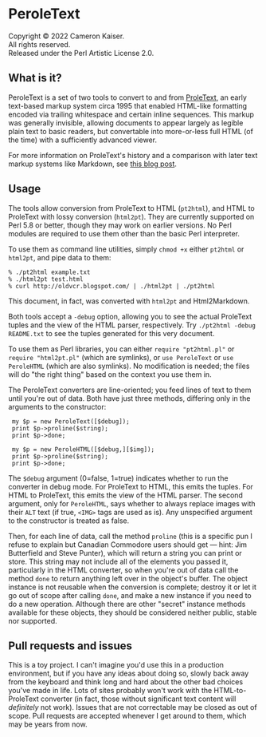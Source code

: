 # PeroleText

Copyright © 2022 Cameron Kaiser.  
All rights reserved.  
Released under the Perl Artistic License 2.0.

## What is it?

PeroleText is a set of two tools to convert to and from
[ProleText](https://www.templetons.com/tech/proletext.html), an early
text-based markup system circa 1995 that enabled HTML-like formatting encoded
via trailing whitespace and certain inline sequences. This markup was generally
invisible, allowing documents to appear largely as legible plain text to basic
readers, but convertable into more-or-less full HTML (of the time) with a
sufficiently advanced viewer.

For more information on ProleText's history and a comparison with later
text markup systems like Markdown, see
[this blog post](http://oldvcr.blogspot.com/).

## Usage

The tools allow conversion from ProleText to HTML (`pt2html`), and
HTML to ProleText with lossy conversion (`html2pt`). They are
currently supported on Perl 5.8 or better, though they may work on earlier
versions. No Perl modules are required to use them other than the basic
Perl interpreter.

To use them as command line utilities, simply `chmod +x` either
`pt2html` or `html2pt`, and pipe data to them:

    % ./pt2html example.txt
    % ./html2pt test.html
    % curl http://oldvcr.blogspot.com/ | ./html2pt | ./pt2html

This document, in fact, was converted with `html2pt` and
Html2Markdown.

Both tools accept a `-debug` option, allowing you to see the actual
ProleText tuples and the view of the HTML parser, respectively. Try 
`./pt2html -debug README.txt` to see the tuples generated for this
very document.

To use them as Perl libraries, you can either `require "pt2html.pl"`
or `require "html2pt.pl"` (which are symlinks), or
`use PeroleText` or `use PeroleHTML` (which are also
symlinks). No modification is needed; the files will do "the right thing"
based on the context you use them in.

The PeroleText converters are line-oriented; you feed lines of text to them
until you're out of data. Both have just three methods, differing only in the
arguments to the constructor:

     my $p = new PeroleText([$debug]);
     print $p->proline($string);
     print $p->done;

     my $p = new PeroleHTML([$debug,][$img]);
     print $p->proline($string);
     print $p->done;

The `$debug` argument (0=false, 1=true) indicates whether to run the
converter in debug mode. For ProleText to HTML, this emits the tuples. For HTML
to ProleText, this emits the view of the HTML parser. The second argument, only
for `PeroleHTML`, says whether to always replace images with their
`ALT` text (if true, `<IMG>` tags are used as is).
Any unspecified argument to the constructor is treated as false.

Then, for each line of data, call the method `proline` (this is a
specific pun I refuse to explain but Canadian Commodore users should get
— hint: Jim Butterfield and Steve Punter), which will return a string
you can print or store. This string may not include all of the elements you
passed it, particularly in the HTML converter, so when you're out of data call
the method `done` to return anything left over in the object's
buffer. The object instance is not reusable when the conversion is complete;
destroy it or let it go out of scope after calling `done`, and make
a new instance if you need to do a new operation. Although there are other
"secret" instance methods available for these objects, they should be
considered neither public, stable nor supported.

## Pull requests and issues

This is a toy project. I can't imagine you'd use this in a production
environment, but if you have any ideas about doing so, slowly back away
from the keyboard and think long and hard about the other bad choices
you've made in life. Lots of sites probably won't work with the
HTML-to-ProleText converter (in fact, those without significant text content
will *definitely* not work). Issues that are not correctable may be
closed as out of scope. Pull requests are accepted whenever I get around to
them, which may be years from now.


